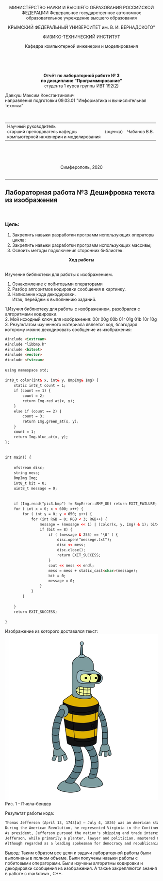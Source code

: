 <p text align = "center">МИНИСТЕРСТВО НАУКИ  И ВЫСШЕГО ОБРАЗОВАНИЯ РОССИЙСКОЙ ФЕДЕРАЦИИ  
Федеральное государственное автономное образовательное учреждение высшего образования  

<p text align = "center">КРЫМСКИЙ ФЕДЕРАЛЬНЫЙ УНИВЕРСИТЕТ им. В. И. ВЕРНАДСКОГО"  

<p text align = "center">ФИЗИКО-ТЕХНИЧЕСКИЙ ИНСТИТУТ  

<p text align = "center">Кафедра компьютерной инженерии и моделирования
</p><br/><br/>
​

<p text align = "center"> 
<b>Отчёт по лабораторной работе № 3<br/> по дисциплине "Программирование"</b>

<br/>
​
студента 1 курса группы ИВТ 192(2)  

Давкуш Максим Константинович  
направления подготовки 09.03.01 "Информатика и вычислительная техника"  
<br/>
​
<table>

<tr><td>Научный руководитель<br/> старший преподаватель кафедры<br/> компьютерной инженерии и моделирования</td>
<td>(оценка)</td>
<td>Чабанов В.В.</td>
</tr>
</table>
<br/><br/>
​
<p text align = "center">Симферополь, 2020<br><br>
<hr>

<h2>Лабораторная работа №3 Дешифровка текста из изображения</h2><br>

<h3>Цель:</h3>

1. Закрепить навыки разработки программ использующих операторы цикла;
2. Закрепить навыки разработки программ использующих массивы;
3. Освоить методы подключения сторонних библиотек.

<p text align = "center"><b>Ход работы<br></b><br>

Изучение библиотеки для работы с изображением.<br>
1. Ознакомление с побитовыми операторами
2. Разбор алгоритмов кодировки сообщения в картинку.
3. Написание кода декодировки.<br>
Итак, перейдем к выполнению заданий.

1.Изучил библиотеку для работы с изображением, разобрался с алгоритмами кодировки.<br>
2. Мой исходный ключ для изображения: 00r 00g 00b 01r 01g 01b 10r 10g<br>
3. Результатом изученного материала является код, благодаря которому можно декодировать сообщение из изображения:<br>

```html
#include <iostream>
#include "libbmp.h"
#include <bitset>
#include <vector>
#include <fstream>

using namespace std;

int8_t color(int& x, int& y, BmpImg& Img) {
	static int8_t count = 1;
	if (count == 1) {
		count = 2;
		return Img.red_at(x, y);
	}
	else if (count == 2) {
		count = 3;
		return Img.green_at(x, y);
	}
	count = 1;
	return Img.blue_at(x, y);
};


int main() {

	ofstream disc;
	string mess;
	BmpImg Img;
	int8_t bit = 0;
	uint8_t message = 0;


	if (Img.read("pic3.bmp") != BmpError::BMP_OK) return EXIT_FAILURE;
	for ( int x = 0; x < 600; x++) {
		for ( int y = 0; y < 650; y++) {
			for (int RGB = 0; RGB < 3; RGB++) {
				message = (message << 1) | (color(x, y, Img) & 1); bit++;
				if (bit == 8) {
					if ( (message & 255) == '\0' ) {
						disc.open("messege.txt");
						disc << mess;
						disc.close();
						return EXIT_SUCCESS;
					}
					cout << mess << endl;
					mess = mess + static_cast<char>(message);
					bit = 0;
					message = 0;
				}
			}
		}

	}
	return EXIT_SUCCESS;

}
```
Изображение из которого доставался текст:<br>
<img src = "imglab3/pic3.bmp"><br> Рис. 1 - Пчела-бендер<br>

Результат работы кода:<br>

```html
Thomas Jefferson (April 13, 1743[a] – July 4, 1826) was an American statesman, diplomat, lawyer, architect, philosopher, and Founding Father who served as the third president of the United States from 1801 to 1809. Previously, he had served as the second vice president of the United States from 1797 to 1801. The principal author of the Declaration of Independence, Jefferson was a proponent of democracy, republicanism, and individual rights, motivating American colonists to break from the Kingdom of Great Britain and form a new nation; he produced formative documents and decisions at both the state and national level.
During the American Revolution, he represented Virginia in the Continental Congress that adopted the Declaration, drafted the law for religious freedom as a Virginia legislator, and served as the second Governor of Virginia from 1779 to 1781, during the American Revolutionary War. He became the United States Minister to France in May 1785, and subsequently the nation's first secretary of state under President George Washington from 1790 to 1793. Jefferson and James Madison organized the Democratic-Republican Party to oppose the Federalist Party during the formation of the First Party System. With Madison, he anonymously wrote the controversial Kentucky and Virginia Resolutions in 1798 and 1799, which sought to strengthen states' rights by nullifying the federal Alien and Sedition Acts.
As president, Jefferson pursued the nation's shipping and trade interests against Barbary pirates and aggressive British trade policies. He also organized the Louisiana Purchase, almost doubling the country's territory. As a result of peace negotiations with France, his administration reduced military forces. He was reelected in 1804. Jefferson's second term was beset with difficulties at home, including the trial of former vice president Aaron Burr. American foreign trade was diminished when Jefferson implemented the Embargo Act of 1807, responding to British threats to U.S. shipping. In 1803, Jefferson began a controversial process of Indian tribe removal to the newly organized Louisiana Territory, and he signed the Act Prohibiting Importation of Slaves in 1807. After retiring from public office, Jefferson founded the University of Virginia.
Jefferson, while primarily a planter, lawyer and politician, mastered many disciplines, which ranged from surveying and mathematics to horticulture and mechanics. He was an architect in the classical tradition. Jefferson's keen interest in religion and philosophy led to his presidency of the American Philosophical Society; he shunned organized religion but was influenced by both Christianity and deism. A philologist, Jefferson knew several languages. He was a prolific letter writer and corresponded with many prominent people. His only full-length book is Notes on the State of Virginia (1785), considered perhaps the most important American book published before 1800.[1]
Although regarded as a leading spokesman for democracy and republicanism in the era of the Enlightenment, some modern scholarship has been critical of Jefferson's private life, finding a contradiction between his ownership of the large numbers of slaves that worked his plantations and his famous declaration that "all men are created equal". Although the matter remains a subject of debate, most historians believe that Jefferson had a sexual relationship with his slave Sally Hemings, a mixed-race woman who was a half-sister to his late wife, and that he fathered at least one of her children. Presidential scholars and historians generally praise Jefferson's public achievements, including his advocacy of religious freedom and tolerance in Virginia. Jefferson continues to rank highly among U.S. presidents.
```

Вывод: Таким образом все цели и задачи лабораторной работы были выполнены в полном объеме. Были получены навыки работы с побитовыми операторами. Были изучены алгоритмы кодировки и декодировки сообщения из изображения. А также закрепляются знания в работе с markdown , C++.
